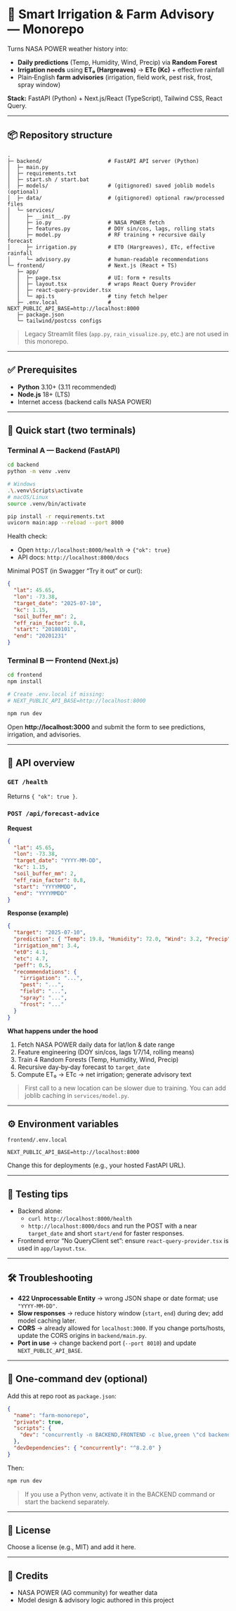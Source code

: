 # 🌾 Smart Irrigation & Farm Advisory — Monorepo

Turns NASA POWER weather history into:
- **Daily predictions** (Temp, Humidity, Wind, Precip) via **Random Forest**
- **Irrigation needs** using **ET₀ (Hargreaves)** → **ETc (Kc)** + effective rainfall
- Plain‑English **farm advisories** (irrigation, field work, pest risk, frost, spray window)

**Stack:** FastAPI (Python) + Next.js/React (TypeScript), Tailwind CSS, React Query.

---

## 📦 Repository structure

```
.
├─ backend/                     # FastAPI API server (Python)
│  ├─ main.py
│  ├─ requirements.txt
│  ├─ start.sh / start.bat
│  ├─ models/                   # (gitignored) saved joblib models (optional)
│  ├─ data/                     # (gitignored) optional raw/processed files
│  └─ services/
│     ├─ __init__.py
│     ├─ io.py                  # NASA POWER fetch
│     ├─ features.py            # DOY sin/cos, lags, rolling stats
│     ├─ model.py               # RF training + recursive daily forecast
│     ├─ irrigation.py          # ET0 (Hargreaves), ETc, effective rainfall
│     └─ advisory.py            # human-readable recommendations
└─ frontend/                    # Next.js (React + TS)
   ├─ app/
   │  ├─ page.tsx               # UI: form + results
   │  ├─ layout.tsx             # wraps React Query Provider
   │  ├─ react-query-provider.tsx
   │  └─ api.ts                 # tiny fetch helper
   ├─ .env.local                # NEXT_PUBLIC_API_BASE=http://localhost:8000
   ├─ package.json
   └─ tailwind/postcss configs
```

> Legacy Streamlit files (`app.py`, `rain_visualize.py`, etc.) are not used in this monorepo.

---

## ✅ Prerequisites

- **Python** 3.10+ (3.11 recommended)  
- **Node.js** 18+ (LTS)  
- Internet access (backend calls NASA POWER)

---

## 🚀 Quick start (two terminals)

### Terminal A — Backend (FastAPI)

```bash
cd backend
python -m venv .venv

# Windows
.\.venv\Scripts\activate
# macOS/Linux
source .venv/bin/activate

pip install -r requirements.txt
uvicorn main:app --reload --port 8000
```

Health check:  
- Open `http://localhost:8000/health` → `{"ok": true}`  
- API docs: `http://localhost:8000/docs`

Minimal POST (in Swagger “Try it out” or curl):

```json
{
  "lat": 45.65,
  "lon": -73.38,
  "target_date": "2025-07-10",
  "kc": 1.15,
  "soil_buffer_mm": 2,
  "eff_rain_factor": 0.8,
  "start": "20180101",
  "end": "20201231"
}
```

### Terminal B — Frontend (Next.js)

```bash
cd frontend
npm install

# Create .env.local if missing:
# NEXT_PUBLIC_API_BASE=http://localhost:8000

npm run dev
```

Open **http://localhost:3000** and submit the form to see predictions, irrigation, and advisories.

---

## 🔌 API overview

### `GET /health`
Returns `{ "ok": true }`.

### `POST /api/forecast-advice`
**Request**
```json
{
  "lat": 45.65,
  "lon": -73.38,
  "target_date": "YYYY-MM-DD",
  "kc": 1.15,
  "soil_buffer_mm": 2,
  "eff_rain_factor": 0.8,
  "start": "YYYYMMDD",
  "end": "YYYYMMDD"
}
```

**Response (example)**
```json
{
  "target": "2025-07-10",
  "prediction": { "Temp": 19.8, "Humidity": 72.0, "Wind": 3.2, "Precip": 0.6 },
  "irrigation_mm": 3.4,
  "et0": 4.1,
  "etc": 4.7,
  "peff": 0.5,
  "recommendations": {
    "irrigation": "...",
    "pest": "...",
    "field": "...",
    "spray": "...",
    "frost": "..."
  }
}
```

**What happens under the hood**
1. Fetch NASA POWER daily data for lat/lon & date range  
2. Feature engineering (DOY sin/cos, lags 1/7/14, rolling means)  
3. Train 4 Random Forests (Temp, Humidity, Wind, Precip)  
4. Recursive day‑by‑day forecast to `target_date`  
5. Compute ET₀ → ETc → net irrigation; generate advisory text

> First call to a new location can be slower due to training. You can add joblib caching in `services/model.py`.

---

## ⚙️ Environment variables

`frontend/.env.local`
```
NEXT_PUBLIC_API_BASE=http://localhost:8000
```
Change this for deployments (e.g., your hosted FastAPI URL).

---

## 🧪 Testing tips

- Backend alone:
  - `curl http://localhost:8000/health`
  - `http://localhost:8000/docs` and run the POST with a near `target_date` and short `start/end` for faster responses.
- Frontend error “No QueryClient set”: ensure `react-query-provider.tsx` is used in `app/layout.tsx`.

---

## 🛠 Troubleshooting

- **422 Unprocessable Entity** → wrong JSON shape or date format; use `"YYYY-MM-DD"`.
- **Slow responses** → reduce history window (`start`, `end`) during dev; add model caching later.
- **CORS** → already allowed for `localhost:3000`. If you change ports/hosts, update the CORS origins in `backend/main.py`.
- **Port in use** → change backend port (`--port 8010`) and update `NEXT_PUBLIC_API_BASE`.

---

## 🧰 One‑command dev (optional)

Add this at repo root as `package.json`:

```json
{
  "name": "farm-monorepo",
  "private": true,
  "scripts": {
    "dev": "concurrently -n BACKEND,FRONTEND -c blue,green \"cd backend && uvicorn main:app --reload --port 8000\" \"cd frontend && npm run dev\""
  },
  "devDependencies": { "concurrently": "^8.2.0" }
}
```

Then:

```bash
npm run dev
```

> If you use a Python venv, activate it in the BACKEND command or start the backend separately.

---

## 📄 License

Choose a license (e.g., MIT) and add it here.

---

## 🙌 Credits

- NASA POWER (AG community) for weather data  
- Model design & advisory logic authored in this project
